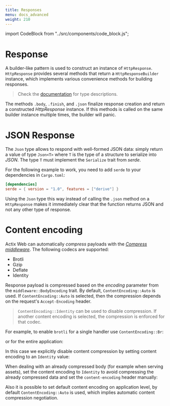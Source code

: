 ```yaml
---
title: Responses
menu: docs_advanced
weight: 210
---
```


import CodeBlock from "../src/components/code_block.js";

# Response

A builder-like pattern is used to construct an instance of `HttpResponse`. `HttpResponse` provides several methods that return a `HttpResponseBuilder` instance, which implements various convenience methods for building responses.

> Check the [documentation][responsebuilder] for type descriptions.

The methods `.body`, `.finish`, and `.json` finalize response creation and return a constructed _HttpResponse_ instance. If this methods is called on the same builder instance multiple times, the builder will panic.

<CodeBlock example="responses" file="main.rs" section="builder" />

# JSON Response

The `Json` type allows to respond with well-formed JSON data: simply return a value of type `Json<T>` where `T` is the type of a structure to serialize into _JSON_. The type `T` must implement the `Serialize` trait from _serde_.

For the following example to work, you need to add `serde` to your dependencies in `Cargo.toml`:

```toml
[dependencies]
serde = { version = "1.0", features = ["derive"] }
```

<CodeBlock example="responses" file="json_resp.rs" section="json-resp" />

Using the `Json` type this way instead of calling the `.json` method on a `HttpResponse` makes it immediately clear that the function returns JSON and not any other type of response.

# Content encoding

Actix Web can automatically _compress_ payloads with the [_Compress middleware_][compressmidddleware]. The following codecs are supported:

- Brotli
- Gzip
- Deflate
- Identity

<CodeBlock example="responses" file="compress.rs" section="compress" />

Response payload is compressed based on the _encoding_ parameter from the `middleware::BodyEncoding` trait. By default, `ContentEncoding::Auto` is used. If `ContentEncoding::Auto` is selected, then the compression depends on the request's `Accept-Encoding` header.

> `ContentEncoding::Identity` can be used to disable compression. If another content encoding is selected, the compression is enforced for that codec.

For example, to enable `brotli` for a single handler use `ContentEncoding::Br`:

<CodeBlock example="responses" file="brotli.rs" section="brotli" />

or for the entire application:

<CodeBlock example="responses" file="brotli_two.rs" section="brotli-two" />

In this case we explicitly disable content compression by setting content encoding to an `Identity` value:

<CodeBlock example="responses" file="identity.rs" section="identity" />

When dealing with an already compressed body (for example when serving assets), set the content encoding to `Identity` to avoid compressing the already compressed data and set the `content-encoding` header manually:

<CodeBlock example="responses" file="identity_two.rs" section="identity-two" />

Also it is possible to set default content encoding on application level, by default `ContentEncoding::Auto` is used, which implies automatic content compression negotiation.

<CodeBlock example="responses" file="auto.rs" section="auto" />

[responsebuilder]: https://docs.rs/actix-web/4/actix_web/struct.HttpResponseBuilder.html
[compressmidddleware]: https://docs.rs/actix-web/4/actix_web/middleware/struct.Compress.html
